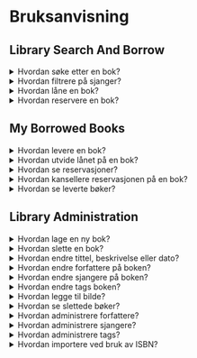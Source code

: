 # Bruksanvisning

## Library Search And Borrow
<details>
    <summary>
        Hvordan søke etter en bok?
    </summary>
    <p>Når du står i appen så kan du se helt på toppen at det er en søkebar der du kan skrive inn det du ønsker å se. Når du da har trykket enter kommer det du har søkt etter opp.</p>
    <img src="./images/BrukerDokumentasjon/howtosearch.png" alt="Hvordan søke etter bøker">
</details>
<details>
    <summary>
        Hvordan filtrere på sjanger?
    </summary>
    <p>Når du står i appen så kan du se vedsiden av søkebaren er det et lite ikon av en trakt. Om du da trykker på denne får du opp forskjellige sjangere som du kan filtrere på, her kan du enter huke av forskjellige i listen, eller ende søkemåte til f.eks "Contains" og da kan du søke etter en spesifikk sjanger.</p>
    <img src="./images/BrukerDokumentasjon/howtofilter.png" alt="Hvordan filtrere på sjanger">
</details>
<details>
    <summary>
        Hvordan låne en bok?
    </summary>
    <p>Når du står i appen så kan du se på hver av bøkene at det er en knapp der det står "Borrow". Om du trykker på denne kommer det opp en dialog med all infoen, et dato felt der du kan legge inn hvor lenge du ønsker å låne (om du ikke fyller inn er det 7 dager), og en knapp som du trykker på for å godkjenne dette.</p>
    <img src="./images/BrukerDokumentasjon/howtoborrow.png" alt="Hvordan låne en bok">
    <p>Når du da trykker på "Borrow" lukker dialogen seg og du får en melding om når du må huske å levere den innen.</p>
</details>
<details>
    <summary>
        Hvordan reservere en bok?
    </summary>
    <p>Når du står i appen og ser den har "Available from dd/MM/yyyy" som status, så kan du se at det er en knapp som det står "Reserve" på. Om du klikker på denne får du opp en godkjenning om at du ønsker å reservere denne boken.</p>
    <img src="./images/BrukerDokumentasjon/howtoborrow.png" alt="Hvordan reservere en bok">
    <p>Når du da har trykket på "Reserve" kommer det opp en melding om hvilken plass du har i køen.</p>
</details>

## My Borrowed Books
<details>
    <summary>
        Hvordan levere en bok?
    </summary>
    <p>Når du står i appen så kan du se en tabell med mange kolonner, helt til høyre i denne tabellen er det en kolonne som heter "Deliver Borrow". I denne kolonnen er det en knapp du kan trykke på. Når du har trykket på denne kommer det opp en godkjenning for at du ønsker å levere denne boken. </p>
    <img src="./images/BrukerDokumentasjon/howtodeliver.png" alt="Hvordan levere en bok">
</details>
<details>
    <summary>
        Hvordan utvide lånet på en bok?
    </summary>
    <p>Når du står i appen så kan du se vedsiden av "Deliver Borrow" kolonnen, en kolonne som heter "Extend Borrow". I denne kolonnen er det en knapp du kan trykke på som gir en godkjenning om at du ønsker å utvide lånet med 7 dager.</p>
    <img src="./images/BrukerDokumentasjon/howtoextend.png" alt="Hvordan utvide lånet på en bok">
</details>
<details>
    <summary>
        Hvordan se reservasjoner?
    </summary>
    <p>Når du står i appen så kan du se helt i topp venstre hjørne at det er en knapp som heter "Show Reserved". Om du trykker på denne kommer dine reserverte bøker opp.</p>
    <img src="./images/BrukerDokumentasjon/howtoseereserved.png" alt="Hvordan se reserverte bøker">
</details>
<details>
    <summary>
        Hvordan kansellere reservasjonen på en bok?
    </summary>
    <p>Når du står i appen og har krysset av for "Show Reserved", så kan du se en kolonne helt til høyre som heter "Cancel Reservation". Om du da trykker på denne får du opp en godkjenning på om du ønsker å kansellere.</p>
    <img src="./images/BrukerDokumentasjon/howtocancel.png" alt="Hvordan kansellere reservasjon">
</details>
<details>
    <summary>
        Hvordan se leverte bøker?
    </summary>
    <p>Når du står i appen så kan du se helt i topp venstre hjørne at det er en knapp som heter "Show Delivered". Om du trykker på denne kommer dine leverte bøker opp.</p>
    <img src="./images/BrukerDokumentasjon/howtoseedelivered.png" alt="Hvordan se leverte bøker">
</details>

## Library Administration
<details>
    <summary>
        Hvordan lage en ny bok?
    </summary>
    <p>Når du står i appen ser du en tabell på venstresiden. På bunn av denne tabellen er det en rad med en oransje prikk helt til venstre, her kan du trykke inn i "Name" kolonnen for å gi en tittel. Når du er fornøyd med tittelen din trykker du vekk fra raden, så lagres den.</p>
    <img src="./images/BrukerDokumentasjon/hownewbook.png" alt="Hvordan lage en ny bok">
</details>
<details>
    <summary>
        Hvordan slette en bok?
    </summary>
    <p>Når du står i appen ser du en tabell på venstresiden. På enden av den raden du står på er det et lite kryss, om du trykker på dette krysset slettes boken.</p>
    <img src="./images/BrukerDokumentasjon/howtodelete.png" alt="Hvordan slette en bok">
</details>
<details>
    <summary>
        Hvordan endre tittel, beskrivelse eller dato?
    </summary>
    <p>Når du står i appen og står på en rad i tabellen, så kommer infoen om boka opp på høyreside i en detaljevisning. Her har du mulighet til å lett endre tittel, beskrivelse, ISBN, og publiseringsdato. Når du er fornøyd med endringene dine kan du trykke på "Save".</p>
    <img src="./images/BrukerDokumentasjon/howtoeditbook.png" alt="Hvordan endre tittel, beskrivelse etc.">
</details>
<details>
    <summary>
        Hvordan endre forfattere på boken?
    </summary>
    <p>Når du står i appen og står på en rad i tabellen, så kommer infoen om boka opp på høyeside i en detaljevisning. Her kan du se et felt som heter "Authors". Om du trykker på dette feltet kommer det opp en dialog der du kan legge til forfattere.</p>
    <img src="./images/BrukerDokumentasjon/howtoeditauthor_1.png" alt="Hvordan legge til/endre forfatter">
    <img src="./images/BrukerDokumentasjon/howtoeditauthor_2.png" alt="Hvordan legge til/endre forfatter">
    <p>Om du trykker inn i den nye raden her får du en nedtrekksmeny med eksisterende forfattere, men om du ønsker en ny forfatter trykker du på det lille pluss tegnet helt til høyre i cellen, så kommer en liten tekstboks opp der du skriver navnet på forfatteren du ønsker å legge til. Når du da har godkjent den kommer den opp i tabellen. Når du er ferdig å legge til forfattere trykker du bare ut av dialogen, så lagres det.</p>
</details>
<details>
    <summary>
        Hvordan endre sjangere på boken?
    </summary>
    <p>Når du står i appen og står på en rad i tabellen, så kommer infoen om boka opp på høyeside i en detaljevisning. Her kan du se et felt som heter "Genres". Om du trykker på dette feltet kommer det opp en dialog der du kan legge til sjangere.</p>
    <img src="./images/BrukerDokumentasjon/howtoeditgenre_1.png" alt="Hvordan legge til/endre sjanger">
    <img src="./images/BrukerDokumentasjon/howtoeditgenre_2.png" alt="Hvordan legge til/endre sjanger">
    <p>Om du trykker inn i den nye raden her får du en nedtrekksmeny med eksisterende sjangere, men om du ønsker en ny sjanger trykker du på det lille pluss tegnet helt til høyre i cellen, så kommer en liten tekstboks opp der du skriver navnet på sjangeren du ønsker å legge til. Når du da har godkjent den kommer den opp i tabellen. Når du er ferdig å legge til sjangere trykker du bare ut av dialogen, så lagres det.</p>
</details>
<details>
    <summary>
        Hvordan endre tags boken?
    </summary>
    <p>Når du står i appen og står på en rad i tabellen, så kommer infoen om boka opp på høyeside i en detaljevisning. Her kan du se et felt som heter "Tags". Om du trykker på dette feltet kommer det opp en dialog der du kan legge til tags.</p>
    <img src="./images/BrukerDokumentasjon/howtoedittags_1.png" alt="Hvordan legge til/endre tags">
    <img src="./images/BrukerDokumentasjon/howtoedittags_2.png" alt="Hvordan legge til/endre tags">
    <p>Om du trykker inn i den nye raden her får du en nedtrekksmeny med eksisterende tags, men om du ønsker en ny tag trykker du på det lille pluss tegnet helt til høyre i cellen, så kommer en liten tekstboks opp der du skriver navnet på taggen du ønsker å legge til. Når du da har godkjent den kommer den opp i tabellen. Når du er ferdig å legge til tags trykker du bare ut av dialogen, så lagres det.</p>
</details>
<details>
    <summary>
        Hvordan legge til bilde?
    </summary>
    <p>Når du står i appen og står på en rad i tabellen, så kommer infoen om boka opp på høyeside i en detaljevisning. Om det ikke ligger et bilde på boken så kommer det opp tekst der det står "No picture is uploaded for this book". Om du da trykker på denne teksten får du opp filvelgeren, eller så kan du dra en fil over teksten og slippe for å laste opp.</p>
    <img src="./images/BrukerDokumentasjon/howtoedituploadpic_1.png" alt="Hvordan legge til bilde">
</details>
<details>
    <summary>
        Hvordan se slettede bøker?
    </summary>
    <p>Når du står i appen og ser over tabellen ser du en knapp som heter "Show Deleted". Om du trykker på denne kommer det opp de bøkene som er registrert som slettet.</p>
    <img src="./images/BrukerDokumentasjon/howtoseedeleted.png" alt="Hvordan se slettede">
</details>
<details>
    <summary>
        Hvordan administrere forfattere?
    </summary>
    <p>Når du står i appen og ser over tabellen ser du en nedtrekksmeny som heter "Common Tasks". I denne menyen ser du et par forskjellige knapper, blant annet en som heter "Manage Authors". Om du trykker på denne kommer det opp en dialog der du kan legge til, slette, eller endre forfattere. Når du er ferdig så bare trykker du ut av dialogen, så lagres det</p>
    <img src="./images/BrukerDokumentasjon/howtomanageauthors_1.png" alt="Hvordan administrere forfattere">
    <img src="./images/BrukerDokumentasjon/howtomanageauthors_2.png" alt="Hvordan administrere forfattere">
</details>
<details>
    <summary>
        Hvordan administrere sjangere?
    </summary>
    <p>Når du står i appen og ser over tabellen ser du en nedtrekksmeny som heter "Common Tasks". I denne menyen ser du et par forskjellige knapper, blant annet en som heter "Manage Genres". Om du trykker på denne kommer det opp en dialog der du kan legge til, slette, eller endre sjangere. Når du er ferdig så bare trykker du ut av dialogen, så lagres det</p>
    <img src="./images/BrukerDokumentasjon/howtomanagegenre_1.png" alt="Hvordan administrere sjangere">
    <img src="./images/BrukerDokumentasjon/howtomanagegenre_2.png" alt="Hvordan administrere sjangere">
</details>
<details>
    <summary>
        Hvordan administrere tags?
    </summary>
    <p>Når du står i appen og ser over tabellen ser du en nedtrekksmeny som heter "Common Tasks". I denne menyen ser du et par forskjellige knapper, blant annet en som heter "Manage Tags". Om du trykker på denne kommer det opp en dialog der du kan legge til, slette, eller endre tags. Her kan du også velge farge som vises i Library Search And Borrow på taggen. Når du er ferdig så bare trykker du ut av dialogen, så lagres det</p>
    <img src="./images/BrukerDokumentasjon/howtomanagetags_1.png" alt="Hvordan administrere tags">
    <img src="./images/BrukerDokumentasjon/howtomanagetags_2.png" alt="Hvordan administrere tags">
</details>
<details>
    <summary>
        Hvordan importere ved bruk av ISBN?
    </summary>
    <p>Når du står i appen og ser over tabellen ser du en nedtrekksmeny som heter "Common Tasks". I denne menyen ser du et par forskjellige knapper, blant annet en som heter "Import from ISBN". Om du trykker på denne kommer det opp en dialog der du får et felt der du legger inn ISBN på boken. Denne står gjerne over strekkoden på boken. Når du har skrevet denne inn trykker du på "Import ISBN", så laster den inn all dataen for boken. Når den er lastet inn kan du velge å justere på tittel, publiserings dato, språk, og beskrivelse. Før du trykker deg videre må du laste ned bildet som vises, siden importen støtter ikke bildet automatisk, så dette må lastes opp etterpå. Når du har gjort dette kan du trykke på "Import" så lagres det.</p>
    <img src="./images/BrukerDokumentasjon/howtoimportisbn_1.png" alt="Hvordan importere via ISBN">
    <img src="./images/BrukerDokumentasjon/howtoimportisbn_2.png" alt="Hvordan importere via ISBN">
    <img src="./images/BrukerDokumentasjon/howtoimportisbn_3.png" alt="Hvordan importere via ISBN">
</details>